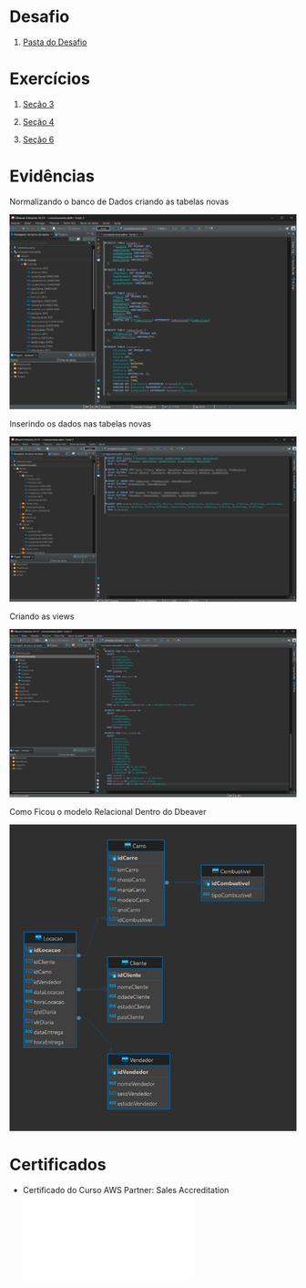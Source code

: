 # Desafio

1. [Pasta do Desafio](./Desafio/)

# Exercícios

1.  [Seção 3](./exercicios/Secao3/)

2.  [Seção 4](./exercicios/Secao4/)

3.  [Seção 6](./exercicios/Secao6/)

# Evidências

Normalizando o banco de Dados criando as tabelas novas

![Evidência 1](./Evidencias/Criando-Tabelas.png)

Inserindo os dados nas tabelas novas

![Evidência 2](./Evidencias/Insert-dados.png)

Criando as views

![Evidência 3](./Evidencias/Criando-Views.png)

Como Ficou o modelo Relacional Dentro do Dbeaver

![Evidência 4](./Evidencias/Relacional-Dbeaver.png)

# Certificados

- Certificado do Curso AWS Partner: Sales Accreditation
  ![Curso AWS Partner](./Certificados/13660_3_5965670_1722885234_AWS%20Course%20Completion%20Certificate.pdf)

